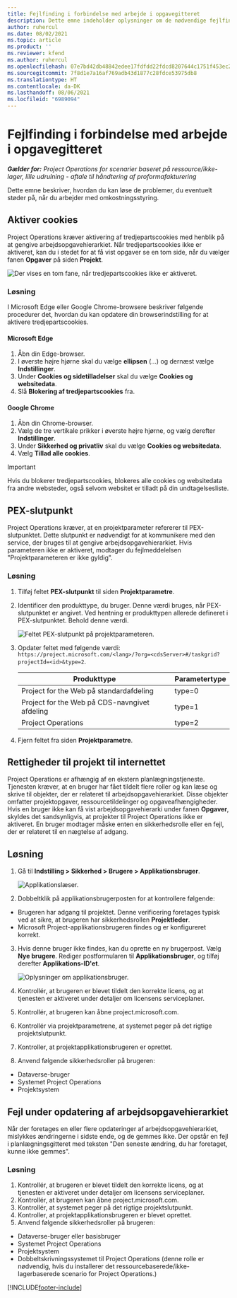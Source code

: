 ```yaml
---
title: Fejlfinding i forbindelse med arbejde i opgavegitteret
description: Dette emne indeholder oplysninger om de nødvendige fejlfindingsoplysninger, når du arbejder i opgavegitteret.
author: ruhercul
ms.date: 08/02/2021
ms.topic: article
ms.product: ''
ms.reviewer: kfend
ms.author: ruhercul
ms.openlocfilehash: 07e7bd42db48842edee17fdfdd22fdcd8207644c1751f453ec29c3194aac625e
ms.sourcegitcommit: 7f8d1e7a16af769adb43d1877c28fdce53975db8
ms.translationtype: HT
ms.contentlocale: da-DK
ms.lasthandoff: 08/06/2021
ms.locfileid: "6989094"
---
```

# <a name="troubleshoot-working-in-the-task-grid"></a>Fejlfinding i forbindelse med arbejde i opgavegitteret 

_**Gælder for:** Project Operations for scenarier baseret på ressource/ikke-lager, lille udrulning - aftale til håndtering af proformafakturering_

Dette emne beskriver, hvordan du kan løse de problemer, du eventuelt støder på, når du arbejder med omkostningsstyring.

## <a name="enable-cookies"></a>Aktiver cookies

Project Operations kræver aktivering af tredjepartscookies med henblik på at gengive arbejdsopgavehierarkiet. Når tredjepartscookies ikke er aktiveret, kan du i stedet for at få vist opgaver se en tom side, når du vælger fanen **Opgaver** på siden **Projekt**.

![Der vises en tom fane, når tredjepartscookies ikke er aktiveret.](media/blankschedule.png)


### <a name="workaround"></a>Løsning
I Microsoft Edge eller Google Chrome-browsere beskriver følgende procedurer det, hvordan du kan opdatere din browserindstilling for at aktivere tredjepartscookies.

#### <a name="microsoft-edge"></a>Microsoft Edge

1. Åbn din Edge-browser.
2. I øverste højre hjørne skal du vælge **ellipsen** (...) og dernæst vælge **Indstillinger**.
3. Under **Cookies og sidetilladelser** skal du vælge **Cookies og websitedata**.
4. Slå **Blokering af tredjepartscookies** fra.

#### <a name="google-chrome"></a>Google Chrome

1. Åbn din Chrome-browser.
2. Vælg de tre vertikale prikker i øverste højre hjørne, og vælg derefter **Indstillinger**.
3. Under **Sikkerhed og privatliv** skal du vælge **Cookies og websitedata**.
4. Vælg **Tillad alle cookies**.

> [!IMPORTANT]
> Hvis du blokerer tredjepartscookies, blokeres alle cookies og websitedata fra andre websteder, også selvom websitet er tilladt på din undtagelsesliste.

## <a name="pex-endpoint"></a>PEX-slutpunkt

Project Operations kræver, at en projektparameter refererer til PEX-slutpunktet. Dette slutpunkt er nødvendigt for at kommunikere med den service, der bruges til at gengive arbejdsopgavehierarkiet. Hvis parameteren ikke er aktiveret, modtager du fejlmeddelelsen "Projektparameteren er ikke gyldig". 

### <a name="workaround"></a>Løsning

1. Tilføj feltet **PEX-slutpunkt** til siden **Projektparametre**.
2. Identificer den produkttype, du bruger. Denne værdi bruges, når PEX-slutpunktet er angivet. Ved hentning er produkttypen allerede defineret i PEX-slutpunktet. Behold denne værdi. 
   
    ![Feltet PEX-slutpunkt på projektparameteren.](media/pex-endpoint.png)

3. Opdater feltet med følgende værdi: `https://project.microsoft.com/<lang>/?org=<cdsServer>#/taskgrid?projectId=<id>&type=2`.

   
   | Produkttype                         | Parametertype |
   |--------------------------------------|----------------|
   | Project for the Web på standardafdeling   | type=0         |
   | Project for the Web på CDS-navngivet afdeling | type=1         |
   | Project Operations                   | type=2         |
   
4. Fjern feltet fra siden **Projektparametre**.

## <a name="privileges-for-project-for-the-web"></a>Rettigheder til projekt til internettet

Project Operations er afhængig af en ekstern planlægningstjeneste. Tjenesten kræver, at en bruger har fået tildelt flere roller og kan læse og skrive til objekter, der er relateret til arbejdsopgavehierarkiet. Disse objekter omfatter projektopgaver, ressourcetildelinger og opgaveafhængigheder. Hvis en bruger ikke kan få vist arbejdsopgavehierarki under fanen **Opgaver**, skyldes det sandsynligvis, at projekter til Project Operations ikke er aktiveret. En bruger modtager måske enten en sikkerhedsrolle eller en fejl, der er relateret til en nægtelse af adgang.


## <a name="workaround"></a>Løsning

1. Gå til **Indstilling > Sikkerhed > Brugere > Applikationsbruger**.  

   ![Applikationslæser.](media/applicationuser.jpg)
   
2. Dobbeltklik på applikationsbrugerposten for at kontrollere følgende:

 - Brugeren har adgang til projektet. Denne verificering foretages typisk ved at sikre, at brugeren har sikkerhedsrollen **Projektleder**.
 - Microsoft Project-applikationsbrugeren findes og er konfigureret korrekt.
 
3. Hvis denne bruger ikke findes, kan du oprette en ny brugerpost. Vælg **Nye brugere**. Rediger postformularen til **Applikationsbruger**, og tilføj derefter **Applikations-ID'et**.

   ![Oplysninger om applikationsbruger.](media/applicationuserdetails.jpg)

4. Kontrollér, at brugeren er blevet tildelt den korrekte licens, og at tjenesten er aktiveret under detaljer om licensens serviceplaner.
5. Kontrollér, at brugeren kan åbne project.microsoft.com.
6. Kontrollér via projektparametrene, at systemet peger på det rigtige projektslutpunkt.
7. Kontroller, at projektapplikationsbrugeren er oprettet.
8. Anvend følgende sikkerhedsroller på brugeren:

  - Dataverse-bruger
  - Systemet Project Operations
  - Projektsystem

## <a name="error-when-updating-the-work-breakdown-structure"></a>Fejl under opdatering af arbejdsopgavehierarkiet

Når der foretages en eller flere opdateringer af arbejdsopgavehierarkiet, mislykkes ændringerne i sidste ende, og de gemmes ikke. Der opstår en fejl i planlægningsgitteret med teksten "Den seneste ændring, du har foretaget, kunne ikke gemmes".

### <a name="workaround"></a>Løsning

1. Kontrollér, at brugeren er blevet tildelt den korrekte licens, og at tjenesten er aktiveret under detaljer om licensens serviceplaner.
2. Kontrollér, at brugeren kan åbne project.microsoft.com.
3. Kontrollér, at systemet peger på det rigtige projektslutpunkt.
4. Kontroller, at projektapplikationsbrugeren er blevet oprettet.
5. Anvend følgende sikkerhedsroller på brugeren:
  
  - Dataverse-bruger eller basisbruger
  - Systemet Project Operations
  - Projektsystem
  - Dobbeltskrivningssystemet til Project Operations (denne rolle er nødvendig, hvis du installerer det ressourcebaserede/ikke-lagerbaserede scenario for Project Operations.)


[!INCLUDE[footer-include](../includes/footer-banner.md)]
